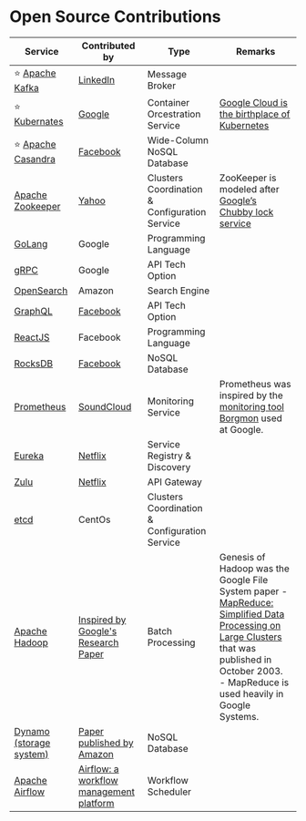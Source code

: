# Open Source Contributions

| Service                                                                                      | Contributed by                                                                                                                       | Type                                          | Remarks                                                                                                                                                                                                                                                                                                |
|----------------------------------------------------------------------------------------------|--------------------------------------------------------------------------------------------------------------------------------------|-----------------------------------------------|--------------------------------------------------------------------------------------------------------------------------------------------------------------------------------------------------------------------------------------------------------------------------------------------------------|
| :star: [Apache Kafka](5_MessageBrokersEDA/Kafka/Readme.md)                                      | [LinkedIn](https://engineering.linkedin.com/blog/2019/apache-kafka-trillion-messages)                                                | Message Broker                                |                                                                                                                                                                                                                                                                                                        |
| :star: [Kubernates](9_ContainerOrchestrationServices/Kubernates.md)                          | [Google](https://cloud.google.com/learn/what-is-kubernetes)                                                                          | Container Orcestration Service                | [Google Cloud is the birthplace of Kubernetes](https://cloud.google.com/learn/what-is-kubernetes)                                                                                                                                                                                                      |
| :star: [Apache Casandra](3_DatabaseServices/NoSQL-Databases/WideColumnDB/ApacheCasandra.md)  | [Facebook](https://cassandra.apache.org/_/index.html)                                                                                | Wide-Column NoSQL Database                    |                                                                                                                                                                                                                                                                                                        |
| [Apache Zookeeper](10_ClusterCoordinationServices/ApacheZookeeper.md)                        | [Yahoo](https://en.wikipedia.org/wiki/Apache_ZooKeeper)                                                                              | Clusters Coordination & Configuration Service | ZooKeeper is modeled after [Google’s Chubby lock service](https://people.cs.rutgers.edu/~pxk/417/notes/chubby.html)                                                                                                                                                                                    |
| [GoLang](https://github.com/Anshul619/golang)                                                | Google                                                                                                                               | Programming Language                          |                                                                                                                                                                                                                                                                                                        |
| [gRPC](8_APITechOptions/gRPC.md)                                                             | Google                                                                                                                               | API Tech Option                               |                                                                                                                                                                                                                                                                                                        |
| [OpenSearch](2_AWSServices/6_DatabaseServices/AmazonOpenSearch.md)                           | Amazon                                                                                                                               | Search Engine                                 |                                                                                                                                                                                                                                                                                                        |
| [GraphQL](8_APITechOptions/GraphQL.md)                                                       | [Facebook](https://buddy.works/tutorials/what-is-graphql-and-why-facebook-felt-the-need-to-build-it#why-facebook-built-graphql)      | API Tech Option                               |                                                                                                                                                                                                                                                                                                        |
| [ReactJS](https://github.com/Anshul619/Programming-Languages/tree/main/4_FrontEnd/React.md)  | Facebook                                                                                                                             | Programming Language                          |                                                                                                                                                                                                                                                                                                        |
| [RocksDB](3_DatabaseServices/NoSQL-Databases/EmbededKeyValueDB/RocksDB.md)                   | [Facebook](https://engineering.fb.com/2013/11/21/core-data/under-the-hood-building-and-open-sourcing-rocksdb/)                       | NoSQL Database                                |                                                                                                                                                                                                                                                                                                        |
| [Prometheus](12_ObservabilityLogsServices/Prometheus.md)                                     | [SoundCloud](https://soundcloud.com/)                                                                                                | Monitoring Service                            | Prometheus was inspired by the [monitoring tool Borgmon](https://sre.google/sre-book/practical-alerting/) used at Google.                                                                                                                                                                              |
| [Eureka](4_MicroServicesSOA/2_ServiceRegistry&Discovery/Eureka.md)                           | [Netflix](https://netflixtechblog.com/netflix-shares-cloud-load-balancing-and-failover-tool-eureka-c10647ef95e5)                     | Service Registry & Discovery                  |                                                                                                                                                                                                                                                                                                        |
| [Zulu](4_MicroServicesSOA/1_APIGateway/ZuluAPIGateway.md)                                    | [Netflix](https://netflixtechblog.com/netflix-shares-cloud-load-balancing-and-failover-tool-eureka-c10647ef95e5)                     | API Gateway                                   |                                                                                                                                                                                                                                                                                                        |
| [etcd](10_ClusterCoordinationServices/etcd.md)                                               | CentOs                                                                                                                               | Clusters Coordination & Configuration Service |                                                                                                                                                                                                                                                                                                        |
| [Apache Hadoop](6_BigDataServices/ETLServices/BatchProcessing/ApacheHadoop/Readme.md)        | [Inspired by Google's Research Paper](https://en.wikipedia.org/wiki/Apache_Hadoop)                                                   | Batch Processing                              | Genesis of Hadoop was the Google File System paper - [MapReduce: Simplified Data Processing on Large Clusters](https://static.googleusercontent.com/media/research.google.com/en//archive/mapreduce-osdi04.pdf) that was published in October 2003.<br/>- MapReduce is used heavily in Google Systems. |
| [Dynamo (storage system)](3_DatabaseServices/DataStructuresUsedInDB/DynamoStyleDatabases.md) | [Paper published by Amazon](https://www.allthingsdistributed.com/files/amazon-dynamo-sosp2007.pdf)                                   | NoSQL Database                                |                                                                                                                                                                                                                                                                                                        |
| [Apache Airflow](6_BigDataServices/WorkflowSchedulers/ApacheAirflow.md)                      | [Airflow: a workflow management platform](https://medium.com/airbnb-engineering/airflow-a-workflow-management-platform-46318b977fd8) | Workflow Scheduler                            |                                                                                                                                                                                                                                                                                                        |
